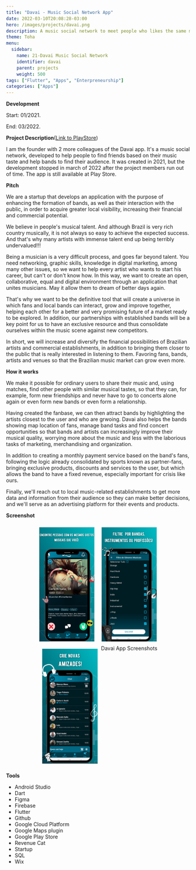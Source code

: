 ```yaml
---
title: "Davai - Music Social Network App"
date: 2022-03-10T20:08:28-03:00
hero: /images/projects/davai.png
description: A music social network to meet people who likes the same music as you
theme: Toha
menu:
  sidebar:
    name: 21-Davai Music Social Network
    identifier: davai
    parent: projects
    weight: 500
tags: ["Flutter", "Apps", "Enterpreneurship"]
categories: ["Apps"]
---
```





**Development**

Start: 01/2021.

End: 03/2022.


**Project Description**([Link to PlayStore](https://play.google.com/store/apps/details?id=com.davai.davai_app&pli=1))


I am the founder with 2 more colleagues of the Davai app. It's a music social network, developed to help people to find friends based on their music taste and help bands to find their audience. It was created in 2021, but the development stopped in march of 2022 after the project members run out of time. The app is still available at Play Store.

**Pitch**

We are a startup that develops an application with the purpose of enhancing the formation of bands, as well as their interaction with the public, in order to acquire greater local visibility, increasing their financial and commercial potential.

We believe in people's musical talent. And although Brazil is very rich country musically, it is not always so easy to achieve the expected success. And that's why many artists with immense talent end up being terribly undervalued!!!

Being a musician is a very difficult process, and goes far beyond talent. You need networking, graphic skills, knowledge in digital marketing, among many other issues, so we want to help every artist who wants to start his career, but can't or don't know how. In this way, we want to create an open, collaborative, equal and digital environment through an application that unites musicians. May it allow them to dream of better days again.

That's why we want to be the definitive tool that will create a universe in which fans and local bands can interact, grow and improve together, helping each other for a better and very promising future of a market ready to be explored. In addition, our partnerships with established bands will be a key point for us to have an exclusive resource and thus consolidate ourselves within the music scene against new competitors.

In short, we will increase and diversify the financial possibilities of Brazilian artists and commercial establishments, in addition to bringing them closer to the public that is really interested in listening to them. Favoring fans, bands, artists and venues so that the Brazilian music market can grow even more.

**How it works**

We make it possible for ordinary users to share their music and, using matches, find other people with similar musical tastes, so that they can, for example, form new friendships and never have to go to concerts alone again or even form new bands or even form a relationship.

Having created the fanbase, we can then attract bands by highlighting the artists closest to the user and who are grwoing. Davai  also helps the bands showing map location of fans, manage band tasks and find concert opportunities so that bands and artists can increasingly improve their musical quality, worrying more about the music and less with the laborious tasks of marketing, merchandising and organization.

In addition to creating a monthly payment service based on the band's fans, following the logic already consolidated by sports known as partner-fans, bringing exclusive products, discounts and services to the user, but which allows the band to have a fixed revenue, especially important for crisis like ours.

Finally, we'll reach out to local music-related establishments to get more data and information from their audience so they can make better decisions, and we'll serve as an advertising platform for their events and products.

**Screenshot**

<div style="display: flex; flex-wrap: wrap; justify-content: center;">
    <img src="/posts/projects/images/davai/match.png" alt="match" style="width: 30%; margin: 10px;">
    <img src="/posts/projects/images/davai/filter.png" alt="filter" style="width: 30%; margin: 10px;">
    <img src="/posts/projects/images/davai/chat.png" alt="chat" style="width: 30%; margin: 10px;">
    <figcaption>Davai App Screenshots</figcaption>
<br>
</div>

**Tools**
- Android Studio
- Dart
- Figma
- Firebase
- Flutter
- Github
- Google Cloud Platform
- Google Maps plugin
- Google Play Store
- Revenue Cat
- Startup
- SQL
- Wix